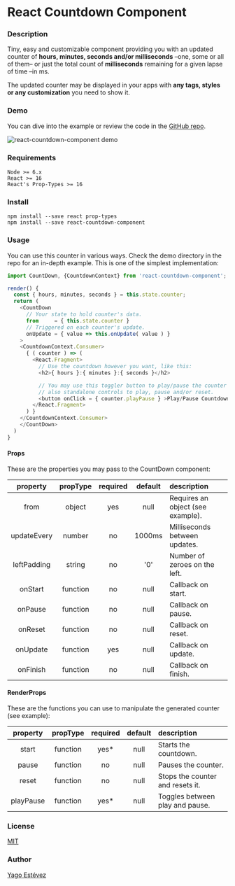 # React Countdown Component

### Description
Tiny, easy and customizable component providing you with an updated counter of **hours, minutes, seconds and/or milliseconds** –one, some or all of them– or just the total count of **milliseconds** remaining for a given lapse of time –in ms.

The updated counter may be displayed in your apps with **any tags, styles or any customization** you need to show it.

### Demo
You can dive into the example or review the code in the [GitHub repo](https://github.com/yagoestevez/react-countdown-component).

![react-countdown-component demo](https://raw.githubusercontent.com/yagoestevez/react-countdown-component/master/demo/ReactCountdownComponent-Example.gif)<br />

### Requirements
```
Node >= 6.x
React >= 16
React's Prop-Types >= 16
```

### Install
```
npm install --save react prop-types
npm install --save react-countdown-component
```

### Usage
You can use this counter in various ways. Check the demo directory in the repo for an in-depth example. This is one of the simplest implementation:

```js
import CountDown, {CountdownContext} from 'react-countdown-component';

render() {
  const { hours, minutes, seconds } = this.state.counter;
  return (
    <CountDown
      // Your state to hold counter's data.
      from     = { this.state.counter }
      // Triggered on each counter's update.
      onUpdate = { value => this.onUpdate( value ) }
    >
    <CountdownContext.Consumer>
      { ( counter ) => (
        <React.Fragment>
          // Use the countdown however you want, like this:
          <h2>{ hours }:{ minutes }:{ seconds }</h2>

          // You may use this toggler button to play/pause the counter and
          // also standalone controls to play, pause and/or reset.
          <button onClick = { counter.playPause } >Play/Pause Countdown</button>
        </React.Fragment>
      ) }
    </CountdownContext.Consumer>
    </CountDown>
  )
}
```

#### Props
These are the properties you may pass to the CountDown component:

| property | propType | required | default | description |
|  :---:  |  :---:  |  :---:  |  :---:  |  :---  |
| from | object | yes | null | Requires an object (see example). |
| updateEvery | number | no | 1000ms | Milliseconds between updates. |
| leftPadding | string | no | '0' | Number of zeroes on the left. |
| onStart | function | no | null | Callback on start. |
| onPause | function | no | null | Callback on pause. |
| onReset | function | no | null | Callback on reset. |
| onUpdate | function | yes | null | Callback on update. |
| onFinish | function | no | null | Callback on finish. |

#### RenderProps
These are the functions you can use to manipulate the generated counter (see example):

| property | propType | required | default | description |
|  :---:  |  :---:  |  :---:  |  :---:  |  :---  |
| start | function | yes* | null | Starts the countdown. |
| pause | function | no | null | Pauses the counter. |
| reset | function | no | null | Stops the counter and resets it. |
| playPause | function | yes* | null | Toggles between play and pause. |

### License
[MIT](https://github.com/yagoestevez/react-countdown-component/blob/master/LICENSE)

### Author
[Yago Estévez](https://twitter.com/yagoestevez)
